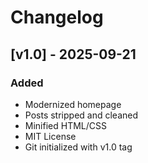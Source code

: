 # Changelog

## [v1.0] - 2025-09-21
### Added
- Modernized homepage
- Posts stripped and cleaned
- Minified HTML/CSS
- MIT License
- Git initialized with v1.0 tag
